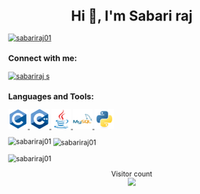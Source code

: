 <h1 align="center">Hi 👋, I'm Sabari raj</h1>
<!-- <h3 align="center">A passionate frontend developer from India</h3> -->

<p align="left"> <a href="https://github.com/ryo-ma/github-profile-trophy"><img src="https://github-profile-trophy.vercel.app/?username=sabariraj01" alt="sabariraj01" /></a> </p>

<h3 align="left">Connect with me:</h3>
<p align="left">
<a href="https://linkedin.com/in/sabariraj s" target="blank"><img align="center" src="https://raw.githubusercontent.com/rahuldkjain/github-profile-readme-generator/master/src/images/icons/Social/linked-in-alt.svg" alt="sabariraj s" height="30" width="40" /></a>
</p>

<h3 align="left">Languages and Tools:</h3>
<p align="left"> <a href="https://www.cprogramming.com/" target="_blank" rel="noreferrer"> <img src="https://raw.githubusercontent.com/devicons/devicon/master/icons/c/c-original.svg" alt="c" width="40" height="40"/> </a> <a href="https://www.w3schools.com/cpp/" target="_blank" rel="noreferrer"> <img src="https://raw.githubusercontent.com/devicons/devicon/master/icons/cplusplus/cplusplus-original.svg" alt="cplusplus" width="40" height="40"/> </a> <a href="https://www.java.com" target="_blank" rel="noreferrer"> <img src="https://raw.githubusercontent.com/devicons/devicon/master/icons/java/java-original.svg" alt="java" width="40" height="40"/> </a> <a href="https://www.mysql.com/" target="_blank" rel="noreferrer"> <img src="https://raw.githubusercontent.com/devicons/devicon/master/icons/mysql/mysql-original-wordmark.svg" alt="mysql" width="40" height="40"/> </a> <a href="https://www.python.org" target="_blank" rel="noreferrer"> <img src="https://raw.githubusercontent.com/devicons/devicon/master/icons/python/python-original.svg" alt="python" width="40" height="40"/> </a> </p>

<p><img align="left" src="https://github-readme-stats.vercel.app/api/top-langs?username=sabariraj01&show_icons=true&locale=en&layout=compact" alt="sabariraj01" /></p>

<p>&nbsp;<img align="center" src="https://github-readme-stats.vercel.app/api?username=sabariraj01&show_icons=true&locale=en" alt="sabariraj01" /></p>

<p><img align="center" src="https://github-readme-streak-stats.herokuapp.com/?user=sabariraj01&" alt="sabariraj01" /></p>


<p align="center"> 
  Visitor count<br>
  <img src="https://profile-counter.glitch.me/sabariraj01/count.svg" />
</p>

